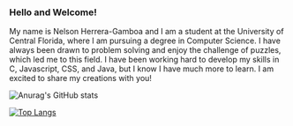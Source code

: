 
### Hello and Welcome! 
 My name is Nelson Herrera-Gamboa and I am a student at the University of Central Florida, where I am pursuing a degree in Computer Science. I have always been drawn to problem solving and enjoy the challenge of puzzles, which led me to this field. I have been working hard to develop my skills in C, Javascript, CSS, and Java, but I know I have much more to learn. I am excited to share my creations with you!


![Anurag's GitHub stats](https://github-readme-stats.vercel.app/api?username=NlsnBoa&show_icons=true&theme=transparent&hide=contribs,issues)

[![Top Langs](https://github-readme-stats.vercel.app/api/top-langs/?username=NlsnBoa&layout=compact&theme=transparent)](https://github.com/anuraghazra/github-readme-stats)
